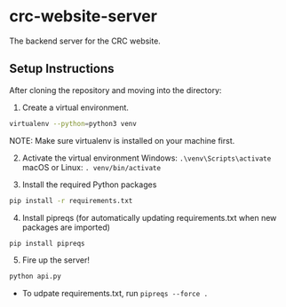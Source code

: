 # crc-website-server
The backend server for the CRC website.

## Setup Instructions
After cloning the repository and moving into the directory:
1. Create a virtual environment.
```bash
virtualenv --python=python3 venv
```
NOTE: Make sure virtualenv is installed on your machine first.

2. Activate the virtual environment
Windows: `.\venv\Scripts\activate`
macOS or Linux: `. venv/bin/activate`

3. Install the required Python packages
```bash
pip install -r requirements.txt
```

4. Install pipreqs (for automatically updating requirements.txt when new packages are imported)
```bash
pip install pipreqs
```

5. Fire up the server!
```bash
python api.py
```

+ To udpate requirements.txt, run `pipreqs --force .`
